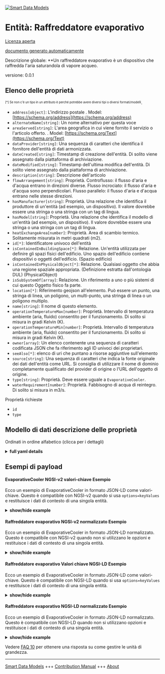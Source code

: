 <!-- 10-Header -->  
[![Smart Data Models](https://smartdatamodels.org/wp-content/uploads/2022/01/SmartDataModels_logo.png "Logo")](https://smartdatamodels.org)  
Entità: Raffreddatore evaporativo  
=================================<!-- /10-Header -->  
<!-- 15-License -->  
[Licenza aperta](https://github.com/smart-data-models//dataModel.S4BLDG/blob/master/EvaporativeCooler/LICENSE.md)  
[documento generato automaticamente](https://docs.google.com/presentation/d/e/2PACX-1vTs-Ng5dIAwkg91oTTUdt8ua7woBXhPnwavZ0FxgR8BsAI_Ek3C5q97Nd94HS8KhP-r_quD4H0fgyt3/pub?start=false&loop=false&delayms=3000#slide=id.gb715ace035_0_60)  
<!-- /15-License -->  
<!-- 20-Description -->  
Descrizione globale: **Un raffreddatore evaporativo è un dispositivo che raffredda l'aria saturandola di vapore acqueo.  
versione: 0.0.1  
<!-- /20-Description -->  
<!-- 30-PropertiesList -->  

## Elenco delle proprietà  

<sup><sub>[*] Se non c'è un tipo in un attributo è perché potrebbe avere diversi tipi o diversi formati/modelli</sub></sup>.  
- `address[object]`: L'indirizzo postale  . Model: [https://schema.org/address](https://schema.org/address)- `alternateName[string]`: Un nome alternativo per questa voce  - `areaServed[string]`: L'area geografica in cui viene fornito il servizio o l'articolo offerto.  . Model: [https://schema.org/Text](https://schema.org/Text)- `dataProvider[string]`: Una sequenza di caratteri che identifica il fornitore dell'entità di dati armonizzata.  - `dateCreated[string]`: Timestamp di creazione dell'entità. Di solito viene assegnato dalla piattaforma di archiviazione.  - `dateModified[string]`: Timestamp dell'ultima modifica dell'entità. Di solito viene assegnato dalla piattaforma di archiviazione.  - `description[string]`: Descrizione dell'articolo  - `flowArrangement[string]`: Proprietà. Controflusso: il flusso d'aria e d'acqua entrano in direzioni diverse. Flusso incrociato: il flusso d'aria e d'acqua sono perpendicolari. Flusso parallelo: il flusso d'aria e d'acqua entrano nelle stesse direzioni.  - `hasManufacturer[string]`: Proprietà. Una relazione che identifica il produttore di un'entità (ad esempio, un dispositivo). Il valore dovrebbe essere una stringa o una stringa con un tag di lingua.  - `hasModel[string]`: Proprietà. Una relazione che identifica il modello di un'entità (ad esempio, un dispositivo). Il valore dovrebbe essere una stringa o una stringa con un tag di lingua.  - `heatExchangeArea[number]`: Proprietà. Area di scambio termico. Solitamente misurata in metri quadrati (m2).  - `id[*]`: Identificatore univoco dell'entità  - `isContainedInBuildingSpace[*]`: Relazione. Un'entità utilizzata per definire gli spazi fisici dell'edificio. Uno spazio dell'edificio contiene dispositivi o oggetti dell'edificio. (Spazio edificio)  - `isContainedInPhysicalObject[*]`: Relazione. Qualsiasi oggetto che abbia una regione spaziale appropriata.  (Definizione estratta dall'ontologia DUL) (PhysicalObject)  - `isSubSystemOf[array]`: Relazione. Un riferimento a uno o più sistemi di cui questo Oggetto fisico fa parte.  - `location[*]`: Riferimento geojson all'elemento. Può essere un punto, una stringa di linea, un poligono, un multi-punto, una stringa di linea o un poligono multiplo.  - `name[string]`: Il nome di questo elemento.  - `operationTemperatureMax[number]`: Proprietà. Intervallo di temperatura ambiente (aria, fluido) consentito per il funzionamento. Di solito si misura in gradi Kelvin (K).  - `operationTemperatureMin[number]`: Proprietà. Intervallo di temperatura ambiente (aria, fluido) consentito per il funzionamento. Di solito si misura in gradi Kelvin (K).  - `owner[array]`: Un elenco contenente una sequenza di caratteri codificata JSON che fa riferimento agli ID univoci dei proprietari.  - `seeAlso[*]`: elenco di uri che puntano a risorse aggiuntive sull'elemento  - `source[string]`: Una sequenza di caratteri che indica la fonte originale dei dati dell'entità come URL. Si consiglia di utilizzare il nome di dominio completamente qualificato del provider di origine o l'URL dell'oggetto di origine.  - `type[string]`: Proprietà. Deve essere uguale a `EvaporativeCooler`.  - `waterRequirement[number]`: Proprietà. Fabbisogno di acqua di reintegro. Di solito si misura in m3/s.  <!-- /30-PropertiesList -->  
<!-- 35-RequiredProperties -->  
Proprietà richieste  
- `id`  - `type`  <!-- /35-RequiredProperties -->  
<!-- 40-RequiredProperties -->  
<!-- /40-RequiredProperties -->  
<!-- 50-DataModelHeader -->  
## Modello di dati descrizione delle proprietà  
Ordinati in ordine alfabetico (clicca per i dettagli)  
<!-- /50-DataModelHeader -->  
<!-- 60-ModelYaml -->  
<details><summary><strong>full yaml details</strong></summary>    
```yaml  
EvaporativeCooler:    
  description: An evaporative cooler is a device that cools air by saturating it with water vapor.    
  properties:    
    address:    
      description: The mailing address    
      properties:    
        addressCountry:    
          description: 'Property. The country. For example, Spain. Model:''https://schema.org/addressCountry'''    
          type: string    
        addressLocality:    
          description: 'Property. The locality in which the street address is, and which is in the region. Model:''https://schema.org/addressLocality'''    
          type: string    
        addressRegion:    
          description: 'Property. The region in which the locality is, and which is in the country. Model:''https://schema.org/addressRegion'''    
          type: string    
        district:    
          description: 'A district is a type of administrative division that, in some countries, is managed by the local government.'    
          type: string    
        postOfficeBoxNumber:    
          description: 'Property. The post office box number for PO box addresses. For example, 03578. Model:''https://schema.org/postOfficeBoxNumber'''    
          type: string    
        postalCode:    
          description: 'Property. The postal code. For example, 24004. Model:''https://schema.org/https://schema.org/postalCode'''    
          type: string    
        streetAddress:    
          description: 'Property. The street address. Model:''https://schema.org/streetAddress'''    
          type: string    
        streetNr:    
          description: Number identifying a specific property on a public street.    
          type: string    
      type: object    
      x-ngsi:    
        model: https://schema.org/address    
        type: Property    
    alternateName:    
      description: An alternative name for this item    
      type: string    
      x-ngsi:    
        type: Property    
    areaServed:    
      description: The geographic area where a service or offered item is provided    
      type: string    
      x-ngsi:    
        model: https://schema.org/Text    
        type: Property    
    dataProvider:    
      description: A sequence of characters identifying the provider of the harmonised data entity.    
      type: string    
      x-ngsi:    
        type: Property    
    dateCreated:    
      description: Entity creation timestamp. This will usually be allocated by the storage platform.    
      format: date-time    
      type: string    
      x-ngsi:    
        type: Property    
    dateModified:    
      description: Timestamp of the last modification of the entity. This will usually be allocated by the storage platform.    
      format: date-time    
      type: string    
      x-ngsi:    
        type: Property    
    description:    
      description: A description of this item    
      type: string    
      x-ngsi:    
        type: Property    
    flowArrangement:    
      description: 'Property. CounterFlow: Air and water flow enter in different directions. CrossFlow: Air and water flow are perpendicular. ParallelFlow: air and water flow enter in same directions.'    
      type: string    
      x-ngsi:    
        type: Property    
    hasManufacturer:    
      description: 'Property. A relationship identifying the manufacturer of an entity (e.g., device). The value is expected to be a string or a string with language tag.'    
      type: string    
      x-ngsi:    
        type: Property    
    hasModel:    
      description: 'Property. A relationship identifying the model of an entity (e.g., device). The value is expected to be a string or a string with language tag.'    
      type: string    
      x-ngsi:    
        type: Property    
    heatExchangeArea:    
      description: Property. Heat exchange area. Usually measured in square metre (m2).    
      type: number    
      x-ngsi:    
        type: Property    
    id:    
      anyOf: &evaporativecooler_-_properties_-_iscontainedinbuildingspace_-_anyof    
        - description: Property. Identifier format of any NGSI entity    
          maxLength: 256    
          minLength: 1    
          pattern: ^[\w\-\.\{\}\$\+\*\[\]`|~^@!,:\\]+$    
          type: string    
        - description: Property. Identifier format of any NGSI entity    
          format: uri    
          type: string    
      description: Unique identifier of the entity    
      x-ngsi:    
        type: Property    
    isContainedInBuildingSpace:    
      anyOf: *evaporativecooler_-_properties_-_iscontainedinbuildingspace_-_anyof    
      description: Relationship. An entity used to define the physical spaces of the building. A building space contains devices or building objects. (BuildingSpace)    
      x-ngsi:    
        type: Property    
    isContainedInPhysicalObject:    
      anyOf: *evaporativecooler_-_properties_-_iscontainedinbuildingspace_-_anyof    
      description: Relationship. Any Object that has a proper space region.  (Definition extracted from DUL ontology) (PhysicalObject)    
      x-ngsi:    
        type: Property    
    isSubSystemOf:    
      description: Relationship. A reference to a system(s) that this Physical Object is part of.    
      items:    
        anyOf: *evaporativecooler_-_properties_-_iscontainedinbuildingspace_-_anyof    
        description: Property. Unique identifier of the entity    
      type: array    
      x-ngsi:    
        type: Relationship    
    location:    
      description: 'Geojson reference to the item. It can be Point, LineString, Polygon, MultiPoint, MultiLineString or MultiPolygon'    
      oneOf:    
        - description: GeoProperty. Geojson reference to the item. Point    
          properties:    
            bbox:    
              items:    
                type: number    
              minItems: 4    
              type: array    
            coordinates:    
              items:    
                type: number    
              minItems: 2    
              type: array    
            type:    
              enum:    
                - Point    
              type: string    
          required:    
            - type    
            - coordinates    
          title: GeoJSON Point    
          type: object    
        - description: GeoProperty. Geojson reference to the item. LineString    
          properties:    
            bbox:    
              items:    
                type: number    
              minItems: 4    
              type: array    
            coordinates:    
              items:    
                items:    
                  type: number    
                minItems: 2    
                type: array    
              minItems: 2    
              type: array    
            type:    
              enum:    
                - LineString    
              type: string    
          required:    
            - type    
            - coordinates    
          title: GeoJSON LineString    
          type: object    
        - description: GeoProperty. Geojson reference to the item. Polygon    
          properties:    
            bbox:    
              items:    
                type: number    
              minItems: 4    
              type: array    
            coordinates:    
              items:    
                items:    
                  items:    
                    type: number    
                  minItems: 2    
                  type: array    
                minItems: 4    
                type: array    
              type: array    
            type:    
              enum:    
                - Polygon    
              type: string    
          required:    
            - type    
            - coordinates    
          title: GeoJSON Polygon    
          type: object    
        - description: GeoProperty. Geojson reference to the item. MultiPoint    
          properties:    
            bbox:    
              items:    
                type: number    
              minItems: 4    
              type: array    
            coordinates:    
              items:    
                items:    
                  type: number    
                minItems: 2    
                type: array    
              type: array    
            type:    
              enum:    
                - MultiPoint    
              type: string    
          required:    
            - type    
            - coordinates    
          title: GeoJSON MultiPoint    
          type: object    
        - description: GeoProperty. Geojson reference to the item. MultiLineString    
          properties:    
            bbox:    
              items:    
                type: number    
              minItems: 4    
              type: array    
            coordinates:    
              items:    
                items:    
                  items:    
                    type: number    
                  minItems: 2    
                  type: array    
                minItems: 2    
                type: array    
              type: array    
            type:    
              enum:    
                - MultiLineString    
              type: string    
          required:    
            - type    
            - coordinates    
          title: GeoJSON MultiLineString    
          type: object    
        - description: GeoProperty. Geojson reference to the item. MultiLineString    
          properties:    
            bbox:    
              items:    
                type: number    
              minItems: 4    
              type: array    
            coordinates:    
              items:    
                items:    
                  items:    
                    items:    
                      type: number    
                    minItems: 2    
                    type: array    
                  minItems: 4    
                  type: array    
                type: array    
              type: array    
            type:    
              enum:    
                - MultiPolygon    
              type: string    
          required:    
            - type    
            - coordinates    
          title: GeoJSON MultiPolygon    
          type: object    
      x-ngsi:    
        type: GeoProperty    
    name:    
      description: The name of this item.    
      type: string    
      x-ngsi:    
        type: Property    
    operationTemperatureMax:    
      description: 'Property. Allowable operation ambient (air, fluid) temperature range. Usually measured in degrees Kelvin (K).'    
      type: number    
      x-ngsi:    
        type: Property    
    operationTemperatureMin:    
      description: 'Property. Allowable operation ambient (air, fluid) temperature range. Usually measured in degrees Kelvin (K).'    
      type: number    
      x-ngsi:    
        type: Property    
    owner:    
      description: A List containing a JSON encoded sequence of characters referencing the unique Ids of the owner(s)    
      items:    
        anyOf: *evaporativecooler_-_properties_-_iscontainedinbuildingspace_-_anyof    
        description: Property. Unique identifier of the entity    
      type: array    
      x-ngsi:    
        type: Property    
    seeAlso:    
      description: list of uri pointing to additional resources about the item    
      oneOf:    
        - items:    
            format: uri    
            type: string    
          minItems: 1    
          type: array    
        - format: uri    
          type: string    
      x-ngsi:    
        type: Property    
    source:    
      description: 'A sequence of characters giving the original source of the entity data as a URL. Recommended to be the fully qualified domain name of the source provider, or the URL to the source object.'    
      type: string    
      x-ngsi:    
        type: Property    
    type:    
      description: Property. It must be equal to `EvaporativeCooler`.    
      enum:    
        - EvaporativeCooler    
      type: string    
      x-ngsi:    
        type: Property    
    waterRequirement:    
      description: Property. Make-up water requirement. Usually measured in m3/s.    
      type: number    
      x-ngsi:    
        type: Property    
  required:    
    - id    
    - type    
  type: object    
  x-derived-from: "https://saref.etsi.org/saref4bldg/v1.1.2/#s4bldg:EvaporativeCooler"    
  x-disclaimer: 'Redistribution and use in source and binary forms, with or without modification, are permitted  provided that the license conditions are met. Copyleft (c) 2022 Contributors to Smart Data Models Program'    
  x-license-url: https://github.com/smart-data-models/dataModel.S4BLDG/blob/master/EvaporativeCooler/LICENSE.md    
  x-model-schema: https://smart-data-models.github.com/dataModel.SAREF4BLDG/EvaporativeCooler/schema.json    
  x-model-tags: SAREF EvaporativeCooler    
  x-version: 0.0.1    
```  
</details>    
<!-- /60-ModelYaml -->  
<!-- 70-MiddleNotes -->  
<!-- /70-MiddleNotes -->  
<!-- 80-Examples -->  
## Esempi di payload  
#### EvaporativeCooler NGSI-v2 valori-chiave Esempio  
Ecco un esempio di EvaporativeCooler in formato JSON-LD come valori-chiave. Questo è compatibile con NGSI-v2 quando si usa `options=keyValues` e restituisce i dati di contesto di una singola entità.  
<details><summary><strong>show/hide example</strong></summary>    
```json  
{  
    "id": "urn:ngsi-ld:EvaporativeCooler:54b020f5-a24c-4e78-af69-ab730287a7fb",  
    "type": "EvaporativeCooler",  
    "flowArrangement": "Walk",  
    "heatExchangeArea": 0.0154798489699417,  
    "operationTemperatureMax": 0.8076614358257233,  
    "operationTemperatureMin": 0.05752519637609499,  
    "waterRequirement": 0.48344490145201957,  
    "isContainedInBuildingSpace": "urn:ngsi-ld:BuildingSpace:b2cc75eb-3d85-44ce-b594-0c9c036f5f20",  
    "isContainedInPhysicalObject": "urn:ngsi-ld:PhysicalObject:76419a51-5245-4bbe-b246-b2d4278d8c91",  
    "isSubSystemOf": [  
        "urn:ngsi-ld:System:ad240648-fa46-4518-82b1-4f4baa6d5de7",  
        "urn:ngsi-ld:System:3f9f73d3-72a5-4538-8869-c17a4b9df476",  
        "urn:ngsi-ld:System:ec373deb-a7d7-4b21-9e0e-9adffd16c74c"  
    ],  
    "hasManufacturer": "EvaporativeCooler Company Inc.",  
    "hasModel": "EvaporativeCooler 0.1.2",  
    "dateCreated": "2023-01-26T11:22:41Z",  
    "dateModified": "2023-01-26T09:06:31Z",  
    "source": "Import",  
    "name": "EvaporativeCooler",  
    "alternateName": "EvaporativeCooler type 2",  
    "description": "EvaporativeCooler of limited EvaporativeCooler types",  
    "dataProvider": "IFC file"  
}  
```  
</details>  
#### Raffreddatore evaporativo NGSI-v2 normalizzato Esempio  
Ecco un esempio di EvaporativeCooler in formato JSON-LD normalizzato. Questo è compatibile con NGSI-v2 quando non si utilizzano le opzioni e restituisce i dati di contesto di una singola entità.  
<details><summary><strong>show/hide example</strong></summary>    
```json  
{  
  "id": "urn:ngsi-ld:EvaporativeCooler:0a346c54-49ed-4047-a778-8db06579e512",  
  "type": "EvaporativeCooler",  
  "flowArrangement": {  
    "type": "Text",  
    "value": "Music"  
  },  
  "heatExchangeArea": {  
    "type": "Measurement",  
    "value": 0.7281726107323353  
  },  
  "operationTemperatureMax": {  
    "type": "Measurement",  
    "value": 0.6966196068493681  
  },  
  "operationTemperatureMin": {  
    "type": "Measurement",  
    "value": 0.2633641809598216  
  },  
  "waterRequirement": {  
    "type": "Measurement",  
    "value": 0.34619924829877713  
  },  
  "isContainedInBuildingSpace": {  
    "type": "URI",  
    "value": "urn:ngsi-ld:BuildingSpace:09f6bb8b-789e-4410-a7d4-8927eea55d49"  
  },  
  "isContainedInPhysicalObject": {  
    "type": "URI",  
    "value": "urn:ngsi-ld:PhysicalObject:d4b8632d-7fad-4de8-901e-4efd140dbd98"  
  },  
  "isSubSystemOf": {  
    "type": "array",  
    "value": [  
      {  
        "type": "URI",  
        "value": "urn:ngsi-ld:System:0dd5150e-9430-493e-aba8-3843ca28c5e9"  
      },  
      {  
        "type": "URI",  
        "value": "urn:ngsi-ld:System:c101e62e-699a-4ac8-82c9-271f229e05ba"  
      },  
      {  
        "type": "URI",  
        "value": "urn:ngsi-ld:System:8dea165b-31d9-40ac-900e-eced972e318d"  
      }  
    ]  
  },  
  "hasManufacturer": {  
    "type": "Text",  
    "value": "EvaporativeCooler Company Inc."  
  },  
  "hasModel": {  
    "type": "Text",  
    "value": "EvaporativeCooler 0.1.2"  
  },  
  "dateCreated": {  
    "type": "DateTime",  
    "value": "2023-01-25T19:12:10.9508051+01:00"  
  },  
  "dateModified": {  
    "type": "DateTime",  
    "value": "2023-01-26T07:18:26.9847952+01:00"  
  },  
  "source": {  
    "type": "Text",  
    "value": "Import"  
  },  
  "name": {  
    "type": "Text",  
    "value": "EvaporativeCooler"  
  },  
  "alternateName": {  
    "type": "Text",  
    "value": "EvaporativeCooler type 2"  
  },  
  "description": {  
    "type": "Text",  
    "value": "EvaporativeCooler of limited EvaporativeCooler types"  
  },  
  "dataProvider": {  
    "type": "Text",  
    "value": "IFC file"  
  }  
}  
```  
</details>  
#### Raffreddatore evaporativo Valori chiave NGSI-LD Esempio  
Ecco un esempio di EvaporativeCooler in formato JSON-LD come valori-chiave. Questo è compatibile con NGSI-LD quando si usa `options=keyValues` e restituisce i dati di contesto di una singola entità.  
<details><summary><strong>show/hide example</strong></summary>    
```json  
{  
  "id": "urn:ngsi-ld:EvaporativeCooler:54b020f5-a24c-4e78-af69-ab730287a7fb",  
  "type": "EvaporativeCooler",  
  "flowArrangement": "Walk",  
  "heatExchangeArea": 0.0154798489699417,  
  "operationTemperatureMax": 0.8076614358257233,  
  "operationTemperatureMin": 0.05752519637609499,  
  "waterRequirement": 0.48344490145201957,  
  "isContainedInBuildingSpace": "urn:ngsi-ld:BuildingSpace:b2cc75eb-3d85-44ce-b594-0c9c036f5f20",  
  "isContainedInPhysicalObject": "urn:ngsi-ld:PhysicalObject:76419a51-5245-4bbe-b246-b2d4278d8c91",  
  "isSubSystemOf": [  
    "urn:ngsi-ld:System:ad240648-fa46-4518-82b1-4f4baa6d5de7",  
    "urn:ngsi-ld:System:3f9f73d3-72a5-4538-8869-c17a4b9df476",  
    "urn:ngsi-ld:System:ec373deb-a7d7-4b21-9e0e-9adffd16c74c"  
  ],  
  "hasManufacturer": "EvaporativeCooler Company Inc.",  
  "hasModel": "EvaporativeCooler 0.1.2",  
  "dateCreated": "2023-01-26T11:22:41Z",  
  "dateModified": "2023-01-26T09:06:31Z",  
  "source": "Import",  
  "name": "EvaporativeCooler",  
  "alternateName": "EvaporativeCooler type 2",  
  "description": "EvaporativeCooler of limited EvaporativeCooler types",  
  "dataProvider": "IFC file",  
  "@context": [  
    "https://raw.githubusercontent.com/smart-data-models/dataModel.S4BLDG/master/context.jsonld",  
    "https://uri.etsi.org/ngsi-ld/v1/ngsi-ld-core-context.jsonld"  
  ]  
}  
```  
</details>  
#### Raffreddatore evaporativo NGSI-LD normalizzato Esempio  
Ecco un esempio di EvaporativeCooler in formato JSON-LD normalizzato. Questo è compatibile con NGSI-LD quando non si utilizzano opzioni e restituisce i dati di contesto di una singola entità.  
<details><summary><strong>show/hide example</strong></summary>    
```json  
{  
  "id": "urn:ngsi-ld:EvaporativeCooler:1eca9015-b483-4e0b-9f5c-eda9902c092d",  
  "type": "EvaporativeCooler",  
  "flowArrangement": {  
    "type": "Property",  
    "value": "COM"  
  },  
  "heatExchangeArea": {  
    "type": "Property",  
    "unitCode": "m2",  
    "observedAt": "2023-01-25T17:08:28Z",  
    "value": 0.7584250696633893  
  },  
  "operationTemperatureMax": {  
    "type": "Property",  
    "unitCode": "K",  
    "observedAt": "2023-01-25T18:14:01Z",  
    "value": 0.692516512025741  
  },  
  "operationTemperatureMin": {  
    "type": "Property",  
    "unitCode": "K",  
    "observedAt": "2023-01-25T20:42:27Z",  
    "value": 0.7188097385031748  
  },  
  "waterRequirement": {  
    "type": "Property",  
    "unitCode": "m3/s",  
    "observedAt": "2023-01-26T08:51:16Z",  
    "value": 0.11534754798971114  
  },  
  "isContainedInBuildingSpace": {  
    "type": "Relationship",  
    "object": "urn:ngsi-ld:BuildingSpace:73720b9e-732d-4566-91b8-7155f46be5ce"  
  },  
  "isContainedInPhysicalObject": {  
    "type": "Relationship",  
    "object": "urn:ngsi-ld:PhysicalObject:b0b36411-8e0e-460e-9e23-b05ab337d6b5"  
  },  
  "isSubSystemOf": [  
    {  
      "type": "Relationship",  
      "object": "urn:ngsi-ld:System:b0207455-4fc3-4b08-bdcf-9b605a3c4ca5"  
    },  
    {  
      "type": "Relationship",  
      "object": "urn:ngsi-ld:System:7ed66c88-e9d3-4b03-8cb8-a3a5cac78535"  
    },  
    {  
      "type": "Relationship",  
      "object": "urn:ngsi-ld:System:6c3a2470-0188-4b7f-b870-9cd359fd4111"  
    }  
  ],  
  "hasManufacturer": {  
    "type": "Property",  
    "value": "EvaporativeCooler Company Inc."  
  },  
  "hasModel": {  
    "type": "Property",  
    "value": "EvaporativeCooler 0.1.2"  
  },  
  "dateCreated": {  
    "type": "Property",  
    "value": "2023-01-26T00:32:51Z"  
  },  
  "dateModified": {  
    "type": "Property",  
    "value": "2023-01-26T12:51:38Z"  
  },  
  "source": {  
    "type": "Property",  
    "value": "Import"  
  },  
  "name": {  
    "type": "Property",  
    "value": "EvaporativeCooler"  
  },  
  "alternateName": {  
    "type": "Property",  
    "value": "EvaporativeCooler type 2"  
  },  
  "description": {  
    "type": "Property",  
    "value": "EvaporativeCooler of limited EvaporativeCooler types"  
  },  
  "dataProvider": {  
    "type": "Property",  
    "value": "IFC file"  
  },  
  "@context": [  
    "https://raw.githubusercontent.com/smart-data-models/dataModel.S4BLDG/master/context.jsonld",  
    "https://uri.etsi.org/ngsi-ld/v1/ngsi-ld-core-context.jsonld"  
  ]  
}  
```  
</details><!-- /80-Examples -->  
<!-- 90-FooterNotes -->  
<!-- /90-FooterNotes -->  
<!-- 95-Units -->  
Vedere [FAQ 10](https://smartdatamodels.org/index.php/faqs/) per ottenere una risposta su come gestire le unità di grandezza.  
<!-- /95-Units -->  
<!-- 97-LastFooter -->  
---  
[Smart Data Models](https://smartdatamodels.org) +++ [Contribution Manual](https://bit.ly/contribution_manual) +++ [About](https://bit.ly/Introduction_SDM)<!-- /97-LastFooter -->  
